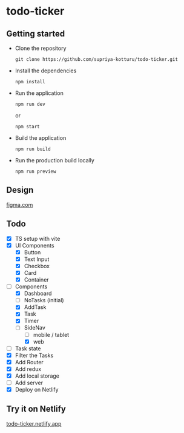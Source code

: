 # todo-ticker

## Getting started

- Clone the repository
  ```
  git clone https://github.com/supriya-kotturu/todo-ticker.git
  ```
- Install the dependencies
  ```
  npm install
  ```
- Run the application
  ```
  npm run dev
  ```
  or
  ```
  npm start
  ```
- Build the application
  ```
  npm run build
  ```
- Run the production build locally
  ```
  npm run preview
  ```

## Design

[figma.com](https://www.figma.com/file/k4xO56Jlkru0PhtUzdIsOn/Front-end-assignment?node-id=0%3A1)

## Todo

- [x] TS setup with vite
- [x] UI Components
  - [x] Button
  - [x] Text Input
  - [x] Checkbox
  - [x] Card
  - [x] Container
- [ ] Components
  - [x] Dashboard
  - [ ] NoTasks (initial)
  - [x] AddTask
  - [x] Task
  - [x] Timer
  - [ ] SideNav
    - [ ] mobile / tablet
    - [x] web
- [ ] Task state
- [x] Filter the Tasks
- [x] Add Router
- [x] Add redux
- [x] Add local storage
- [ ] Add server
- [x] Deploy on Netlify

## Try it on Netlify

[todo-ticker.netlify.app](https://todo-ticker.netlify.app/)
